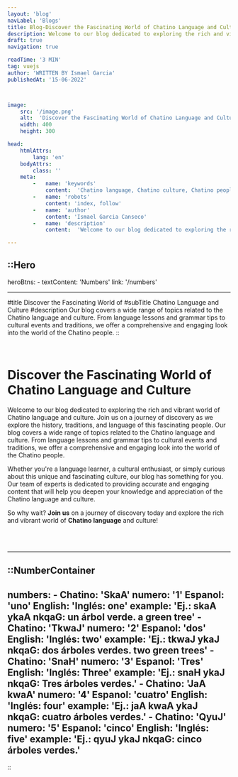 ```yaml
---
layout: 'blog'
navLabel: 'Blogs'
title: Blog-Discover the Fascinating World of Chatino Language and Culture
description: Welcome to our blog dedicated to exploring the rich and vibrant world of Chatino language and culture. Join us on a journey of discovery as we explore the history, traditions, and language of this fascinating people.
draft: true
navigation: true

readTime: '3 MIN'
tag: vuejs
author: 'WRITTEN BY Ismael Garcia'
publishedAt: '15-06-2022'



image:
    src: '/image.png'
    alt:  'Discover the Fascinating World of Chatino Language and Culture'
    width: 400
    height: 300

head:
    htmlAttrs:
        lang: 'en'
    bodyAttrs:
        class: ''
    meta:
        -   name: 'keywords'
            content:  'Chatino language, Chatino culture, Chatino people, language blog, cultural blog'
        -   name: 'robots'
            content: 'index, follow'
        -   name: 'author'
            content: 'Ismael Garcia Canseco'
        -   name: 'description'
            content:  'Welcome to our blog dedicated to exploring the rich and vibrant world of Chatino language and culture. Join us on a journey of discovery as we explore the history, traditions, and language of this fascinating people.'

---
```

::Hero
---

heroBtns:
    -
        textContent: 'Numbers'
        link: '/numbers'


---
#title
Discover the Fascinating World of
#subTitle
Chatino Language and Culture
#description
Our blog covers a wide range of topics related to the Chatino language and culture. From language lessons and grammar tips to cultural events and traditions, we offer a comprehensive and engaging look into the world of the Chatino people.
::




<div class='prose max-w-5xl px-5 mx-auto text-left leading-5 text-lg'>
<br/>

# Discover the Fascinating World of Chatino Language and Culture

Welcome to our blog dedicated to exploring the rich and vibrant world of Chatino language and culture.
Join us on a journey of discovery as we explore the history, traditions, and language of this fascinating people.
Our blog covers a wide range of topics related to the Chatino language and culture. From language lessons and grammar tips to cultural events and traditions, we offer a comprehensive and engaging look into the world of the Chatino people.

Whether you're a language learner, a cultural enthusiast,
or simply curious about this unique and fascinating culture,
our blog has something for you. Our team of experts is dedicated to providing accurate
and engaging content that will help you deepen your knowledge and appreciation of the Chatino language and culture.


So why wait?
**Join us** on a journey of discovery today
and explore the rich and vibrant world of
**Chatino language** and culture!

<br/>
<br/>

</div>

---
::NumberContainer
---

numbers:
    -
        Chatino: 'SkaA'
        numero: '1'
        Espanol: 'uno'
        English: 'Inglés: one'
        example: 'Ej.: skaA ykaA nkqaG: un árbol verde. a green tree'
    -
        Chatino: 'TkwaJ'
        numero: '2'
        Espanol: 'dos'
        English: 'Inglés: two'
        example: 'Ej.: tkwaJ ykaJ nkqaG: dos árboles verdes. two green trees'
    -
        Chatino: 'SnaH'
        numero: '3'
        Espanol: 'Tres'
        English: 'Inglés: Three'
        example: 'Ej.: snaH ykaJ nkqaG: Tres árboles verdes.'
    -
        Chatino: 'JaA kwaA'
        numero: '4'
        Espanol: 'cuatro'
        English: 'Inglés: four'
        example: 'Ej.: jaA kwaA ykaJ nkqaG: cuatro árboles verdes.'
    -
        Chatino: 'QyuJ'
        numero: '5'
        Espanol: 'cinco'
        English: 'Inglés: five'
        example: 'Ej.: qyuJ ykaJ nkqaG: cinco árboles verdes.'
---

::
